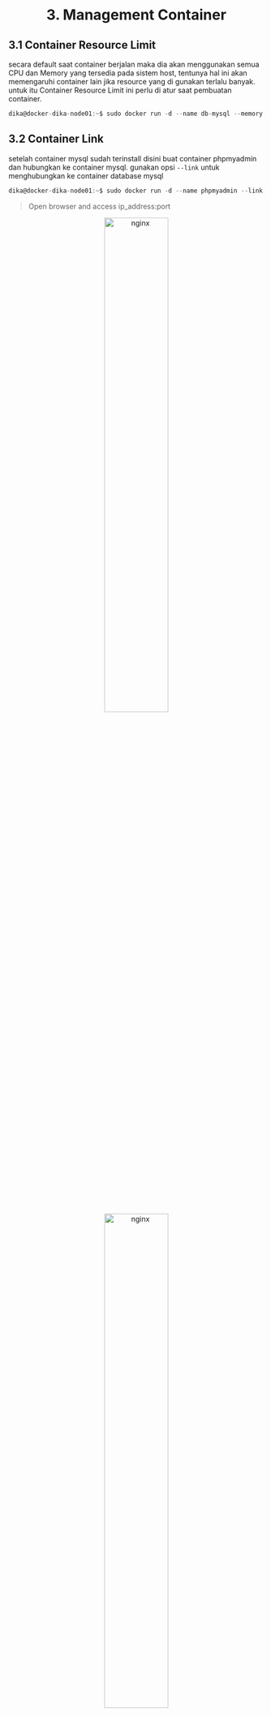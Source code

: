 <!-- Heading -->
<h1 align="center">3. Management Container</h1>

## 3.1 Container Resource Limit
secara default saat container berjalan maka dia akan menggunakan semua CPU dan Memory yang tersedia pada sistem host, tentunya hal ini akan memengaruhi container lain jika resource yang di gunakan terlalu banyak. untuk itu Container Resource Limit ini perlu di atur saat pembuatan container.
 ```js
dika@docker-dika-node01:~$ sudo docker run -d --name db-mysql --memory 100m --cpus 0.5 -e MYSQL_ROOT_PASSWORD=kits123 -e MYSQL_DATABASE="Komunitas IT" -p 3306:3306 mysql:latest
```

## 3.2 Container Link 
setelah container mysql sudah terinstall disini buat container phpmyadmin dan hubungkan ke container mysql. gunakan opsi `--link` untuk menghubungkan ke container database mysql
 ```js
dika@docker-dika-node01:~$ sudo docker run -d --name phpmyadmin --link db-mysql:db -p 8000:80 phpmyadmin:latest
```

>Open browser and access ip_address:port
<p align="center">
  <img src="images/images-1.png" witdh="50%" height="50%" alt="nginx"/>
</p>
<p align="center">
  <img src="images/images-2.png" witdh="50%" height="50%" alt="nginx"/>
</p>

## 3.3 Docker Volume
docker volume seperti sebuah storage yang digunakan docker untuk menyimpan data, by default volume auto generate saat membuat ataupun menjalankan container

> 3.3.1 Mount Volume with busybox

buat directory baru dan isi dengan sebuah data sederhana
```js
dika@docker-dika-node01:~$ for i in {1..3};do mkdir data-kits/komunitas-it-$i;done && for i in {1..3};do echo "Komunitas IT #$i" > data-kits/komunitas-it-$i/data.txt;done
dika@docker-dika-node01:~$ tree
.
├── data-kits
│   ├── komunitas-it-1
│   │   └── data.txt
│   ├── komunitas-it-2
│   │   └── data.txt
│   └── komunitas-it-3
│       └── data.txt
└── snap
    └── docker
        ├── 2932
        ├── common
        └── current -> 2932

10 directories, 3 files
dika@docker-dika-node01:~$
```

create volume forkits
 ```js
dika@docker-dika-node01:~$ sudo docker volume create forkits
[sudo] password for dika: 
forkits
dika@docker-dika-node01:~$ sudo docker volume ls
DRIVER    VOLUME NAME
local     79cc97991f06eaa6d2450367be7bf3637fa18d41426d7c1316e164465c11c067
local     forkits
```

lakukan pull image `busybox` (perangkat lunak yang menggabungkan berbagai perintah dan utilitas dasar Unix/Linux ke dalam satu file eksekusi tunggal yang ringan)
```js
dika@docker-dika-node01:~$ sudo docker pull busybox:latest
latest: Pulling from library/busybox
2fce1e0cdfc5: Pull complete
Digest: sha256:c230832bd3b0be59a6c47ed64294f9ce71e91b327957920b6929a0caa8353140
Status: Downloaded newer image for busybox:latest
docker.io/library/busybox:latest
dika@docker-dika-node01:~$ sudo docker images
REPOSITORY   TAG       IMAGE ID       CREATED         SIZE
phpmyadmin   latest    2c40d71042e9   2 weeks ago     562MB
nginx        latest    39286ab8a5e1   5 weeks ago     188MB
mysql        latest    680b8c60dce6   8 weeks ago     586MB
busybox      latest    6fd955f66c23   16 months ago   4.26MB
```
deploy volume yang telah terbuat kedalam container busybox
```js
dika@docker-dika-node01:~$ sudo docker create -v /forkits --name KITS busybox
623771f81f7ab1d349504de044d66a65e9be7b351bc8b1c49ea3209499627f0a
dika@docker-dika-node01:~$ sudo docker ps -a
CONTAINER ID   IMAGE     COMMAND   CREATED         STATUS    PORTS     NAMES
623771f81f7a   busybox   "sh"      9 seconds ago   Created             KITS
```
copy data yang dibuat diawal kedalam volume busybox
```js
dika@docker-dika-node01:~$ cd data-kits/
dika@docker-dika-node01:~/data-kits$ sudo docker cp . KITS:/forkits
Successfully copied 6.14kB to KITS:/forkits
```
test volume dengan membuat 1 container ubuntu dan lakukan mount ke volume busybox. jika sudah masuk kedalam container jalankan periuntah `df -h` dan `lsblk -l` untuk melihat mounted volume
```js
dika@docker-dika-node01:~$ sudo docker run -it --volumes-from KITS ubuntu /bin/bash
root@f0412ed18b88:/# df -h
Filesystem      Size  Used Avail Use% Mounted on
overlay          20G  6.0G   13G  33% /
tmpfs            64M     0   64M   0% /dev
shm              64M     0   64M   0% /dev/shm
/dev/sda2        20G  6.0G   13G  33% /forkits
tmpfs           457M     0  457M   0% /proc/asound
tmpfs           457M     0  457M   0% /proc/acpi
tmpfs           457M     0  457M   0% /proc/scsi
tmpfs           457M     0  457M   0% /sys/firmware
root@f0412ed18b88:/# lsblk -l
NAME  MAJ:MIN RM  SIZE RO TYPE MOUNTPOINTS
loop0   7:0    0 74.3M  1 loop
loop1   7:1    0  132M  1 loop
loop2   7:2    0 38.8M  1 loop
sda     8:0    0   20G  0 disk
sda1    8:1    0    1M  0 part
sda2    8:2    0   20G  0 part /etc/hosts
                               /etc/hostname
                               /etc/resolv.conf
                               /forkits
sr0    11:0    1  2.6G  0 rom
```
terakhir test `ls -R` dan `cat` semua isi file data yang dimasukkan kedalam volume 
```js
root@f0412ed18b88:/# ls -R forkits/
forkits/:
komunitas-it-1  komunitas-it-2  komunitas-it-3

forkits/komunitas-it-1:
data.txt

forkits/komunitas-it-2:
data.txt

forkits/komunitas-it-3:
data.txt

root@f0412ed18b88:/# for x in {1..3}; do cat forkits/komunitas-it-$x/data.txt; done
Komunitas IT #1
Komunitas IT #2
Komunitas IT #3
```
<hr />

> 3.3.2 Mount Volume with NFS 

create directory yang ingin di share, untuk share disini kita gunakan directory data-kits sebelumnya
```js
dika@docker-dika-node01:~$ tree data-kits/
data-kits/
├── komunitas-it-1
│   └── data.txt
├── komunitas-it-2
│   └── data.txt
└── komunitas-it-3
    └── data.txt

4 directories, 3 files
dika@docker-dika-node01:~$
```

run container baru dengan images nfs dan share directory arahin ke `data-kits`
```js
dika@docker-dika-node01:~$ sudo docker run -d --name nfs-server-dika --restart unless-stopped --privileged -e SHARED_DIRECTORY=/data -v ~/data-kits:/data -p 2049:2049 itsthenetwork/nfs-serv
er-alpine
Unable to find image 'itsthenetwork/nfs-server-alpine:latest' locally
latest: Pulling from itsthenetwork/nfs-server-alpine
bdf0201b3a05: Pull complete
8e751f03d47e: Pull complete
68ecfeaf6b18: Pull complete
9b7b81142e96: Pull complete
636af84da018: Pull complete
b266affcdfe5: Pull complete
Digest: sha256:7fa99ae65c23c5af87dd4300e543a86b119ed15ba61422444207efc7abd0ba20
Status: Downloaded newer image for itsthenetwork/nfs-server-alpine:latest
44b3f62844af306385115c7b21732958372f968fbdaa0cc3f011b34efc292ef0
dika@docker-dika-node01:~$ sudo docker ps
CONTAINER ID   IMAGE                             COMMAND              CREATED         STATUS         PORTS                                       NAMES
44b3f62844af   itsthenetwork/nfs-server-alpine   "/usr/bin/nfsd.sh"   6 seconds ago   Up 4 seconds   0.0.0.0:2049->2049/tcp, :::2049->2049/tcp   nfs-server-dika
dika@docker-dika-node01:~$
```
`options docker run container nfs:`
```js
--restart unless-stopped  //mengatur container restart secara otomatis kecuali dihentikan oleh user
--privileged  //hak akses penuh ke container
-e SHARED_DIRECTORY=/data //menentukan environment path directory yang akan di ekspos oleh nsf server
-v ~/data-kits:/data  //mount directory sumber ke directory /data sebagai storage yang dapat diakses melalui NFS
-p 2049:2049 //port default NFS
```

test pada `docker-dika-node02`, install nfs client untuk akses server nfs
```js
dika@docker-dika-node02:~$ sudo apt install nfs-common 
Reading package lists... Done
Building dependency tree... Done
Reading state information... Done
nfs-common is already the newest version (1:2.6.4-3ubuntu5).
0 upgraded, 0 newly installed, 0 to remove and 25 not upgraded.
```

make directory dan lakukan mount ke server nfs
```js
dika@docker-dika-node02:~$ mkdir data
dika@docker-dika-node02:~$ tree
.
└── data

2 directories, 0 files

dika@docker-dika-node02:~$ sudo mount -v -t nfs4 10.10.10.11:/ data/
mount.nfs4: timeout set for Fri Sep 20 02:50:34 2024
mount.nfs4: trying text-based options 'vers=4.2,addr=10.10.10.11,clientaddr=10.10.10.12'   

dika@docker-dika-node02:~$ df -h
Filesystem      Size  Used Avail Use% Mounted on
tmpfs            92M  1.4M   91M   2% /run
/dev/sda2        20G  4.4G   15G  24% /
tmpfs           457M     0  457M   0% /dev/shm
tmpfs           5.0M     0  5.0M   0% /run/lock
tmpfs            92M   12K   92M   1% /run/user/1000
10.10.10.11:/    20G  6.1G   13G  33% /home/dika/data
dika@docker-dika-node02:~$ tree data/
data/
├── komunitas-it-1
│   └── data.txt
├── komunitas-it-2
│   └── data.txt
└── komunitas-it-3
    └── data.txt

4 directories, 3 files
```
sekarang buat directory data kits menjadi 10 list data dari `docker-dika-node02`
```js
dika@docker-dika-node02:~$ for i in {4..10}; do mkdir data/komunitas-it-$i;done && for i in {4
..10}; do echo "Komunitas IT#$i" > data/komunitas-it-$i/data.txt; done
```

cek di `docker-dika-node01`
```js
dika@docker-dika-node01:~$ tree -v
.
├── data-kits
│   ├── komunitas-it-1
│   │   └── data.txt
│   ├── komunitas-it-2
│   │   └── data.txt
│   ├── komunitas-it-3
│   │   └── data.txt
│   ├── komunitas-it-4
│   │   └── data.txt
│   ├── komunitas-it-5
│   │   └── data.txt
│   ├── komunitas-it-6
│   │   └── data.txt
│   ├── komunitas-it-7
│   │   └── data.txt
│   ├── komunitas-it-8
│   │   └── data.txt
│   ├── komunitas-it-9
│   │   └── data.txt
│   └── komunitas-it-10
│       └── data.txt
└── snap
    └── docker
        ├── 2932
        ├── common
        └── current -> 2932

17 directories, 10 files
dika@docker-dika-node01:~$
```

> 3.3.3 Docker Volume Permission

sesuai namanya docker volume permissions mengatur hak akses untuk container ketika volume di mount kedalam container. by default saat mount tanpa mendefinisikan permission maka hak akses container terhadap volume tersebut adalah rw (read write).

1. Read Write

create new volume dan mount kedalam container baru lalu pastikan <b>RW: true</b> saat dilakukan inspect pada container.
```js
dika@docker-dika-node01:~$ sudo docker volume create rw-volume 
[sudo] password for dika: 
rw-volume
dika@docker-dika-node01:~$ sudo docker run -d --name nginx-rw -v rw-volume:/usr/share/nginx/h
tml -p 8080:80 nginx:latest
36de99619beb2df1a68184c380da5e9cbe665572c88cbe688925894e733cab95
dika@docker-dika-node01:~$ sudo docker inspect nginx-rw | grep -i mounts -A10
        "Mounts": [
            {
                "Type": "volume",
                "Name": "rw-volume",
                "Source": "/var/snap/docker/common/var-lib-docker/volumes/rw-volume/_data",  
                "Destination": "/usr/share/nginx/html",
                "Driver": "local",
                "Mode": "z",
                "RW": true,
                "Propagation": ""
            }
```
kemudian ubah isi content pada nginx lalu verify dengan curl 
```js
dika@docker-dika-node01:~$ sudo docker exec -it nginx-rw bash -c 'echo "The Usefull IT" > /usr/share/nginx/html/index.html'
dika@docker-dika-node01:~$ sudo docker inspect nginx-rw | grep -i ipaddress
            "SecondaryIPAddresses": null,
            "IPAddress": "172.17.0.3",
                    "IPAddress": "172.17.0.3",
dika@docker-dika-node01:~$ curl 127.17.0.3:8080
The Usefull IT
```

2. Read-Only

sesuai namanya hak akses read-only yang diterapkan ke dalam sebuah container akan membuat container hanya bisa membaca resource pada sebuah volume. ulangi konfigurasi seperti sebelumnya 
```js
dika@docker-dika-node01:~$ sudo docker volume create ro-volume
ro-volume
dika@docker-dika-node01:~$ sudo docker run -d --name nginx-ro -v ro-volume:/usr/share/nginx/h
tml:ro -p 8081:80 nginx:latest
160c2e57c3a8abfcb6c769a99a788455b6cd74643eabe01e4b2101203f5b4e0c

// terlihat hasil inspect berbeda pada sebelumnya, karena hak akses yang diberikan read-only maka pada status RW akan false
dika@docker-dika-node01:~$ sudo docker inspect nginx-ro | grep -i mounts -A10
        "Mounts": [
            {
                "Type": "volume",
                "Name": "ro-volume",
                "Source": "/var/snap/docker/common/var-lib-docker/volumes/ro-volume/_data",  
                "Destination": "/usr/share/nginx/html",
                "Driver": "local",
                "Mode": "ro",
                "RW": false,
                "Propagation": ""
            }
```

dan saat dilakukan uji coba untuk merubah isi content nginx dari internal container maka akan muncul output `Read-Only`
```js
dika@docker-dika-node01:~$ sudo docker exec -it nginx-ro bash -c 'echo "Komunitas IT 2024" > 
/usr/share/nginx/html/index.html'
bash: line 1: /usr/share/nginx/html/index.html: Read-only file system
```

namun jika ingin merubah isi content pada nginx kita bisa lakukan pada terminal host docker atau external container, karena diawal yang diberi read-only saja hanya pada container. jika sudah verify dengan curl 
```js
dika@docker-dika-node01:~$ echo "Komunitas IT 2024" > index.html && sudo cp index.html /var/snap/docker/common/var-lib-docker/volumes/ro-volume/_data

dika@docker-dika-node01:~$ sudo docker inspect nginx-ro | grep -i ipaddress
            "SecondaryIPAddresses": null,
            "IPAddress": "172.17.0.4",
                    "IPAddress": "172.17.0.4",

dika@docker-dika-node01:~$ curl 172.17.0.4
Komunitas IT 2024
```